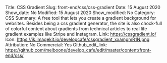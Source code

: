 Title: CSS Gradient
Slug: front-end/css/css-gradient
Date: 15 August 2020
Show_date: No
Modified: 15 August 2020
Show_modified: No
Category: CSS
Summary: A free tool that lets you create a gradient background for websites. Besides being a css gradient generator, the site is also chock-full of colorful content about gradients from technical articles to real life gradient examples like Stripe and Instagram.
Link: https://cssgradient.io/
Icon: https://ik.imagekit.io/developcafe/cssgradient_xxamgmR1N.png
Attribution: No
Commercial: Yes
Github_edit_link: https://github.com/melboone/develop_cafe/edit/master/content/front-end/css/